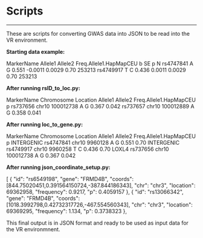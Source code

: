 # Scripts

*****

These are scripts for converting GWAS data into JSON to be read into the VR environment.

**Starting data example:**

MarkerName      Allele1 Allele2 Freq.Allele1.HapMapCEU  b       SE      p       N
rs4747841       A       G       0.551   -0.0011 0.0029  0.70    253213
rs4749917       T       C       0.436   0.0011  0.0029  0.70    253213

**After running rsID_to_loc.py:**

MarkerName      Chromosome      Location        Allele1 Allele2 Freq.Allele1.HapMapCEU  p
rs737656        chr10   100012738       A       G       0.367   0.042
rs737657        chr10   100012889       A       G       0.358   0.041

**After running loc_to_gene.py:**

MarkerName      Chromosome      Location        Allele1 Allele2 Freq.Allele1.HapMapCEU  p
INTERGENIC      rs4747841       chr10   9960128 A       G       0.551   0.70
INTERGENIC      rs4749917       chr10   9960258 T       C       0.436   0.70
LOXL4   rs737656        chr10   100012738       A       G       0.367   0.042

**After running json_coordinate_setup.py:**

[
        {
                "id": "rs6549198",
                "gene": "FRMD4B",
                "coords": [844.75020451,0.391564150724,-387.844186343],
                "chr": "chr3",
                "location": 69362958,
                "frequency": 0.9217,
                "p": 0.4059157
        },
        {
                "id": "rs13066342",
                "gene": "FRMD4B",
                "coords": [1018.3992798,0.42732317726,-467.554560343],
                "chr": "chr3",
                "location": 69369295,
                "frequency": 1.134,
                "p": 0.3738323
        },

This final output is in JSON format and ready to be used as input data for the VR environmnent.
